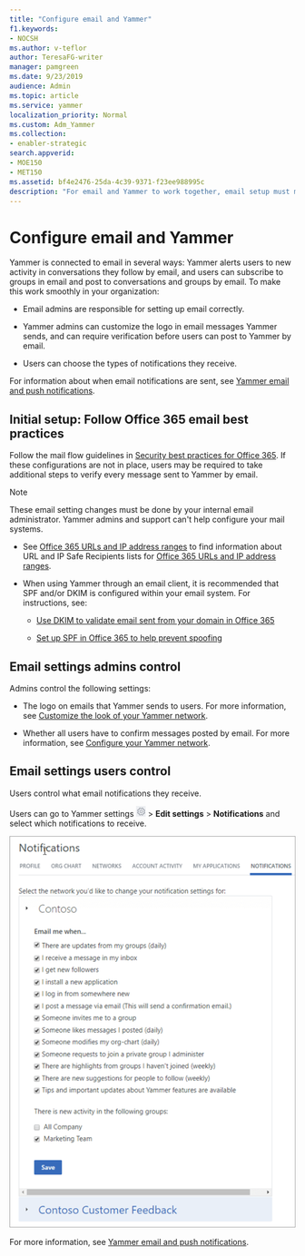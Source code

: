 ```yaml
---
title: "Configure email and Yammer"
f1.keywords:
- NOCSH
ms.author: v-teflor
author: TeresaFG-writer
manager: pamgreen
ms.date: 9/23/2019
audience: Admin
ms.topic: article
ms.service: yammer
localization_priority: Normal
ms.custom: Adm_Yammer
ms.collection:
- enabler-strategic
search.appverid: 
- MOE150
- MET150
ms.assetid: bf4e2476-25da-4c39-9371-f23ee988995c
description: "For email and Yammer to work together, email setup must match Office 365 best practices."
---
```


# Configure email and Yammer

Yammer is connected to email in several ways: Yammer alerts users to new activity in conversations they follow by email, and users can subscribe to groups in email and post to conversations and groups by email. To make this work smoothly in your organization:
  
- Email admins are responsible for setting up email correctly.

- Yammer admins can customize the logo in email messages Yammer sends, and can require verification before users can post to Yammer by email.

- Users can choose the types of notifications they receive.

For information about when email notifications are sent, see [Yammer email and push notifications](https://support.office.com/article/93e530e0-189f-4768-8f28-7683d48cc996).
  
## Initial setup: Follow Office 365 email best practices

Follow the mail flow guidelines in [Security best practices for Office 365](https://support.office.com/article/9295e396-e53d-49b9-ae9b-0b5828cdedc3). If these configurations are not in place, users may be required to take additional steps to verify every message sent to Yammer by email.
  
> [!NOTE]
> These email setting changes must be done by your internal email administrator. Yammer admins and support can't help configure your mail systems.
  
- See [Office 365 URLs and IP address ranges](https://support.office.com/article/8548a211-3fe7-47cb-abb1-355ea5aa88a2) to find information about URL and IP Safe Recipients lists for [Office 365 URLs and IP address ranges](https://support.office.com/article/8548a211-3fe7-47cb-abb1-355ea5aa88a2#BKMK_Yammer).

- When using Yammer through an email client, it is recommended that SPF and/or DKIM is configured within your email system. For instructions, see:

  - [Use DKIM to validate email sent from your domain in Office 365](/microsoft-365/security/office-365-security/use-dkim-to-validate-outbound-email)

  - [Set up SPF in Office 365 to help prevent spoofing](/microsoft-365/security/office-365-security/set-up-spf-in-office-365-to-help-prevent-spoofing)

## Email settings admins control

Admins control the following settings:
  
- The logo on emails that Yammer sends to users. For more information, see [Customize the look of your Yammer network](customize-the-look-of-yammer.md).

- Whether all users have to confirm messages posted by email. For more information, see [Configure your Yammer network](configure-yammer.md).

## Email settings users control

Users control what email notifications they receive.
  
Users can go to Yammer settings ![Yammer settings icon](../media/9704ce70-56ce-43f7-96c6-f253b0413d40.png) \> **Edit settings** \> **Notifications** and select which notifications to receive.
  
![User settings for when notifications are sent by email](../media/845bf2cb-dd3b-4004-849a-fe083be86d88.png)
  
For more information, see [Yammer email and push notifications](https://support.office.com/article/93e530e0-189f-4768-8f28-7683d48cc996).